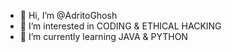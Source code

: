 - 👋 Hi, I’m @AdritoGhosh
- 👀 I’m interested in CODING & ETHICAL HACKING
- 🌱 I’m currently learning JAVA & PYTHON

<!---
Adrito2005/Adrito2005 is a ✨ special ✨ repository because its `README.md` (this file) appears on your GitHub profile.
You can click the Preview link to take a look at your changes.
--->
